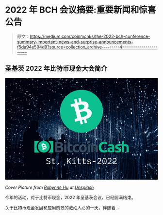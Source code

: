 # 2022 年 BCH 会议摘要:重要新闻和惊喜公告

> 原文：<https://medium.com/coinmonks/the-2022-bch-conference-summary-important-news-and-surprise-announcements-f5da94e594d9?source=collection_archive---------4----------------------->

## 圣基茨 2022 年比特币现金大会简介

![](img/c50233a7e1f74df1e80163e65ae4842c.png)

*Cover Picture from* [*Robynne Hu*](https://unsplash.com/@robynnexy) *at* [*Unsplash*](https://unsplash.com/photos/HOrhCnQsxnQ)

今年的活动，对于比特币现金，2022 年圣基茨会议，已经圆满结束。

关于比特币现金发展和应用前景的激动人心的一天，伴随着…